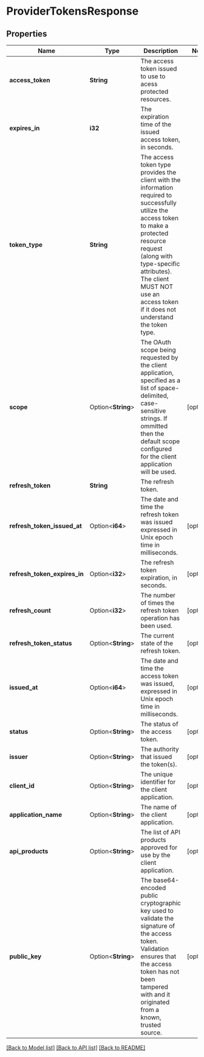 # ProviderTokensResponse

## Properties

Name | Type | Description | Notes
------------ | ------------- | ------------- | -------------
**access_token** | **String** | The access token issued to use to acess protected resources. | 
**expires_in** | **i32** | The expiration time of the issued access token, in seconds. | 
**token_type** | **String** | The access token type provides the client with the information required to successfully utilize the access token to make a protected resource request (along with type-specific attributes).  The client MUST NOT use an access token if it does not understand the token type. | 
**scope** | Option<**String**> | The OAuth scope being requested by the client application, specified as a list of space-delimited, case-sensitive strings.  If ommitted then the default scope configured for the client application will be used. | [optional]
**refresh_token** | **String** | The refresh token. | 
**refresh_token_issued_at** | Option<**i64**> | The date and time the refresh token was issued expressed in Unix epoch time in milliseconds. | [optional]
**refresh_token_expires_in** | Option<**i32**> | The refresh token expiration, in seconds. | [optional]
**refresh_count** | Option<**i32**> | The number of times the refresh token operation has been used. | [optional]
**refresh_token_status** | Option<**String**> | The current state of the refresh token. | [optional]
**issued_at** | Option<**i64**> | The date and time the access token was issued, expressed in Unix epoch time in milliseconds. | [optional]
**status** | Option<**String**> | The status of the access token. | [optional]
**issuer** | Option<**String**> | The authority that issued the token(s). | [optional]
**client_id** | Option<**String**> | The unique identifier for the client application. | [optional]
**application_name** | Option<**String**> | The name of the client application. | [optional]
**api_products** | Option<**String**> | The list of API products approved for use by the client application. | [optional]
**public_key** | Option<**String**> | The base64-encoded public cryptographic key used to validate the signature of the access token.  Validation ensures that the access token has not been tampered with and it originated from a known, trusted source. | [optional]

[[Back to Model list]](../README.md#documentation-for-models) [[Back to API list]](../README.md#documentation-for-api-endpoints) [[Back to README]](../README.md)


